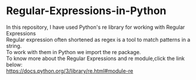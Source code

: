 # Regular-Expressions-in-Python
In this repository, I have used Python's re library for working with Regular Expressions<br>
Regular expression often shortened as regex is a tool to match patterns in a string.<br>
To work with them in Python we import the re package.<br>
To know more about the Regular Expressions and re module,click the link below:<br>
https://docs.python.org/3/library/re.html#module-re
